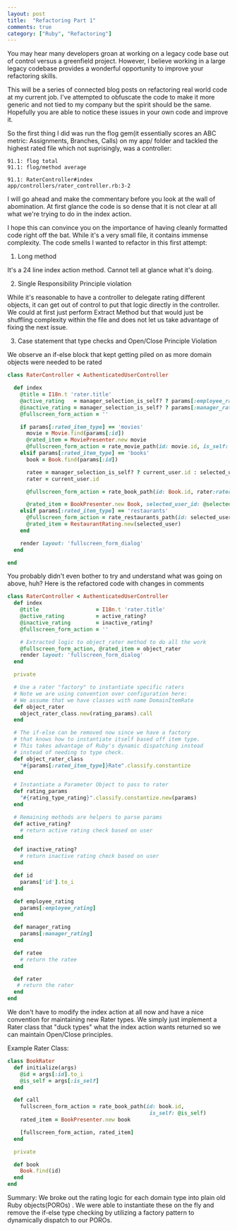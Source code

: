 ```yaml
---
layout: post
title:  "Refactoring Part 1"
comments: true
category: ["Ruby", "Refactoring"]
---
```

You may hear many developers groan at working on a legacy code base out
of control versus a greenfield project. However, I believe working in a
large legacy codebase provides a wonderful opportunity to improve your refactoring
skills.

This will be a series of connected blog posts on refactoring real world
code at my current job. I've attempted to obfuscate the code to make it
more generic and not tied to my company but the spirit should be the same.
Hopefully you are able to notice these issues in your own code and improve it.

So the first thing I did was run the flog gem(it essentially scores an
ABC metric: Assignments, Branches, Calls) on my app/ folder and
tackled the highest rated file which not suprisingly, was a controller:

```
91.1: flog total
91.1: flog/method average

91.1: RaterController#index            app/controllers/rater_controller.rb:3-2
```

I will go ahead and make the commentary before you look at the wall of
abomination. At first glance the code is so dense that it is not clear
at all what we're trying to do in the index action.

I hope this can convince you on the importance of having cleanly formatted code right off
the bat. While it's a very small file, it contains immense complexity.
The code smells I wanted to refactor in this first attempt:

1) Long method

It's a 24 line index action method. Cannot tell at
glance what it's doing.

2) Single Responsibility Principle violation

While it's reasonable to have a controller to delegate rating
different objects, it can get out of control to put that logic directly
in the controller. We could at first just perform Extract Method but
that would just be shuffling complexity within the file and does not let
us take advantage of fixing the next issue.

3) Case statement that type checks and Open/Close Principle Violation

We observe an if-else block that kept getting piled on as more domain
objects were needed to be rated


```ruby
class RaterController < AuthenticatedUserController

  def index
    @title = I18n.t 'rater.title'
    @active_rating   = manager_selection_is_self? ? params[:employee_rating   ] : params[:manager_rating]
    @inactive_rating = manager_selection_is_self? ? params[:manager_rating] : params[:employee_rating   ]
    @fullscreen_form_action = ''

    if params[:rated_item_type] == 'movies'
      movie = Movie.find(params[:id])
      @rated_item = MoviePresenter.new movie
      @fullscreen_form_action = rate_movie_path(id: movie.id, is_self: manager_selection_is_self?)
    elsif params[:rated_item_type] == 'books'
      book = Book.find(params[:id])

      ratee = manager_selection_is_self? ? current_user.id : selected_user.id
      rater = current_user.id

      @fullscreen_form_action = rate_book_path(id: Book.id, rater:rater, ratee: ratee, manager_rating: params[:manager_rating], employee_rating:params[:employee_rating])

      @rated_item = BookPresenter.new Book, selected_user_id: @selected_user_id
    elsif params[:rated_item_type] == 'restaurants'
      @fullscreen_form_action = rate_restaurants_path(id: selected_user.id, is_self: manager_selection_is_self?, rater_id: current_user.id, old_employee_rating: params[:employee_rating], old_manager_rating: params[:manager_rating])
      @rated_item = RestaurantRating.new(selected_user)
    end

    render layout: 'fullscreen_form_dialog'
  end

end
```

You probably didn't even bother to try and understand what was going on
above, huh? Here is the refactored code with changes in comments

```ruby
class RaterController < AuthenticatedUserController
  def index
    @title                  = I18n.t 'rater.title'
    @active_rating          = active_rating?
    @inactive_rating        = inactive_rating?
    @fullscreen_form_action = ''

    # Extracted logic to object_rater method to do all the work
    @fullscreen_form_action, @rated_item = object_rater
    render layout: 'fullscreen_form_dialog'
  end

  private

  # Use a rater "factory" to instantiate specific raters
  # Note we are using convention over configuration here:
  # We assume that we have classes with name DomainItemRate
  def object_rater
    object_rater_class.new(rating_params).call
  end

  # The if-else can be removed now since we have a factory
  # that knows how to instantiate itself based off item type.
  # This takes advantage of Ruby's dynamic dispatching instead
  # instead of needing to type check.
  def object_rater_class
    "#{params[:rated_item_type]}Rate".classify.constantize
  end

  # Instantiate a Parameter Object to pass to rater
  def rating_params
    "#{rating_type_rating}".classify.constantize.new(params)
  end

  # Remaining methods are helpers to parse params
  def active_rating?
    # return active rating check based on user
  end

  def inactive_rating?
    # return inactive rating check based on user
  end

  def id
    params['id'].to_i
  end

  def employee_rating
    params[:employee_rating]
  end

  def manager_rating
    params[:manager_rating]
  end

  def ratee
    # return the ratee
  end

  def rater
   # return the rater
  end
end
```

We don't have to modify the index action at all now and have a nice
convention for maintaining new Rater types. We simply just implement a
Rater class that "duck types" what the index action wants returned so we
can maintain Open/Close principles.

Example Rater Class:

```ruby
class BookRater
  def initialize(args)
    @id = args[:id].to_i
    @is_self = args[:is_self]
  end

  def call
    fullscreen_form_action = rate_book_path(id: book.id,
                                             is_self: @is_self)
    rated_item = BookPresenter.new book

    [fullscreen_form_action, rated_item]
  end

  private

  def book
    Book.find(id)
  end
end
```

Summary:
We broke out the rating logic for each domain type into plain old Ruby
objects(POROs) . We were able to instantiate these on the fly and remove
the if-else type checking by utilizing a factory pattern to dynamically dispatch to
our POROs.
